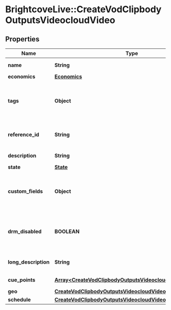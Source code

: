# BrightcoveLive::CreateVodClipbodyOutputsVideocloudVideo

## Properties
Name | Type | Description | Notes
------------ | ------------- | ------------- | -------------
**name** | **String** | Title of the video clip | 
**economics** | [**Economics**](Economics.md) |  | [optional] 
**tags** | **Object** | Array of tags for the video - note that  tags are string that may not contain a comma | [optional] 
**reference_id** | **String** | Reference id for the clip - must be unique within the account | [optional] 
**description** | **String** | Video short description | [optional] 
**state** | [**State**](State.md) |  | [optional] 
**custom_fields** | **Object** | An object whose properties are &#x60;fieldname&#x60;:&#x60;value&#x60; pairs - be sure to the *internal* name of the field | [optional] 
**drm_disabled** | **BOOLEAN** | Use to disable DRM packaging for this video - applies only to DRM-enabled accounts | [optional] 
**long_description** | **String** | A longer description of the video | [optional] 
**cue_points** | [**Array&lt;CreateVodClipbodyOutputsVideocloudVideoCuePoint&gt;**](CreateVodClipbodyOutputsVideocloudVideoCuePoint.md) | Array of cuepoint objects | [optional] 
**geo** | [**CreateVodClipbodyOutputsVideocloudVideoGeo**](CreateVodClipbodyOutputsVideocloudVideoGeo.md) |  | [optional] 
**schedule** | [**CreateVodClipbodyOutputsVideocloudVideoSchedule**](CreateVodClipbodyOutputsVideocloudVideoSchedule.md) |  | [optional] 


